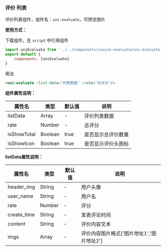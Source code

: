 ### 评价 列表

评价列表组件，组件名：``uni-evaluate``，可预览图片

**使用方式：**

下载组件，在 ``script`` 中引用组件 

```javascript
import uniEvaluate from '../../components/xiujun-evaluate/uni-evaluate.vue';
export default {
    components: {uniEvaluate}
}
```

用法

```html
<uni-evaluate :list-data="列表数据" :rate="总评分"/>
```

**组件属性说明：**	

|属性名|类型|默认值	|说明|
|---|----|---|---|
|listData|Array|-|评价列表数据|
|rate|Number|-|总评分|
|isShowTotal|Boolean|true|是否显示总评价数量|
|isShowIcon|Boolean|true|是否显示评价头图标|

**listData属性说明：**

|属性名|类型|默认值|说明|
|---|----|---|---|
|header_img|String|-|用户头像|
|user_name|String| -      |用户名|
|rate|Number|-|评分|
|create_time|String|-|发表评论时间|
|content|String|-|评价内容文本|
|imgs|Array|-|评价内容图片格式['图片地址1','图片地址2']|
